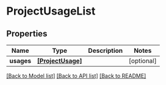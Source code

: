 # ProjectUsageList


## Properties
Name | Type | Description | Notes
------------ | ------------- | ------------- | -------------
**usages** | [**[ProjectUsage]**](ProjectUsage.md) |  | [optional] 

[[Back to Model list]](../README.md#documentation-for-models) [[Back to API list]](../README.md#documentation-for-api-endpoints) [[Back to README]](../README.md)


